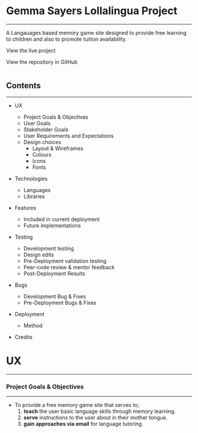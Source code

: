 # Gemma Sayers Lollalingua Project 
---

A Langauages based memory game site designed to provide free learning to children and also to promote tuition availability. 

View the live project []()

View the repository in GitHub []()

![]()

## Contents 
---
* UX
  * Project Goals & Objectives 
  * User Goals
  * Stakeholder Goals
  * User Requirements and Expectations 
  * Design choices
    * Layout & Wireframes
    * Colours
    * Icons
    * Fonts

* Technologies 
  * Languages
  * Libraries

* Features
  * Included in current deployment
  * Future implementations

* Testing 
  *  Development testing 
  *  Design edits
  *  Pre-Deployment validation testing
  *  Peer-code review & mentor feedback 
  *  Post-Deployment Results

* Bugs
  *  Development Bug & Fixes
  *  Pre-Deployment Bugs & Fixes

* Deployment 
  * Method
  
* Credits

# UX #
---
### Project Goals & Objectives 
---
* To provide a free memory game site that serves to;
  1) **teach** the user basic language skills through memory learning.
  2) **serve** instructions to the user about in their mother tongue.  
  3) **gain approaches via email** for language tutoring. 

